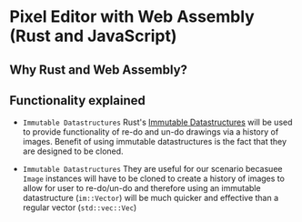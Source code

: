# Pixel Editor with Web Assembly (Rust and JavaScript)

## Why Rust and Web Assembly?

## Functionality explained

- `Immutable Datastructures` Rust's [Immutable Datastructures](https://docs.rs/im/15.0.0/im/) will be used to provide functionality of re-do and un-do drawings via a history of images. Benefit of using immutable datastructures is the fact that they are designed to be cloned.

- `Immutable Datastructures` They are useful for our scenario becasuee `Image` instances will have to be cloned to create a history of images to allow for user to re-do/un-do and therefore using an immutable datastructure (`im::Vector`) will be much quicker and effective than a regular vector (`std::vec::Vec`)
